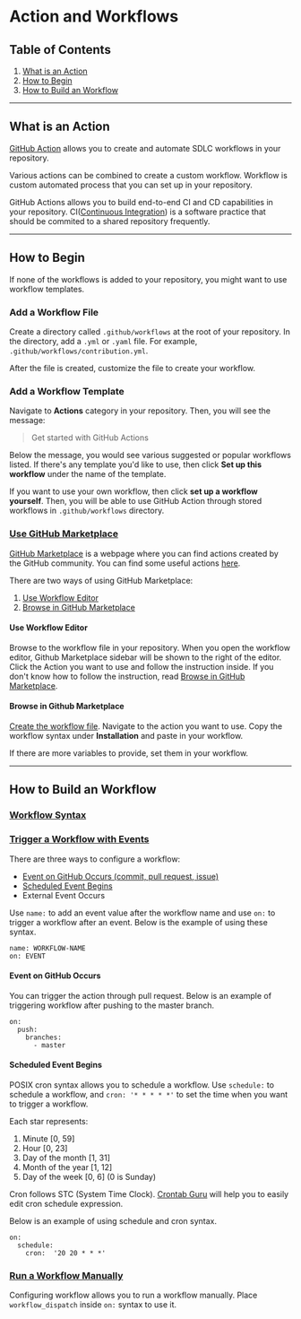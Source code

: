 # Action and Workflows

## Table of Contents

1. [What is an Action](#what-is-an-action)
1. [How to Begin](#how-to-begin)
1. [How to Build an Workflow](#how-to-build-an-workflow)

---

## What is an Action

[GitHub Action](https://docs.github.com/en/actions/getting-started-with-github-actions/about-github-actions) allows you to create and automate SDLC workflows in your repository.

Various actions can be combined to create a custom workflow. Workflow is custom automated process that you can set up in your repository.

GitHub Actions allows you to build end-to-end CI and CD capabilities in your repository. CI([Continuous Integration](https://docs.github.com/en/actions/building-and-testing-code-with-continuous-integration/about-continuous-integration)) is a software practice that should be commited to a shared repository frequently.

---

## How to Begin

If none of the workflows is added to your repository, you might want to use workflow templates.

### Add a Workflow File

Create a directory called `.github/workflows` at the root of your repository. In the directory, add a `.yml` or `.yaml` file. For example, `.github/workflows/contribution.yml`.

After the file is created, customize the file to create your workflow.

### Add a Workflow Template

Navigate to **Actions** category in your repository. Then, you will see the message:

> Get started with GitHub Actions

Below the message, you would see various suggested or popular workflows listed. If there's any template you'd like to use, then click **Set up this workflow** under the name of the template.

If you want to use your own workflow, then click **set up a workflow yourself**. Then, you will be able to use GitHub Action through stored workflows in `.github/workflows` directory.

### [Use GitHub Marketplace](https://docs.github.com/en/actions/getting-started-with-github-actions/using-actions-from-github-marketplace)

[GitHub Marketplace](https://github.com/marketplace?type=actions) is a webpage where you can find actions created by the GitHub community. You can find some useful actions [here](/Actions/Useful-Actions.md).

There are two ways of using GitHub Marketplace:
1. [Use Workflow Editor](#use-workflow-editor)
1. [Browse in GitHub Marketplace](#browse-in-github-marketplace)

#### Use Workflow Editor

Browse to the workflow file in your repository. When you open the workflow editor, Github Marketplace sidebar will be shown to the right of the editor. Click the Action you want to use and follow the instruction inside. If you don't know how to follow the instruction, read [Browse in GitHub Marketplace](#browse-in-github-marketplace).

#### Browse in Github Marketplace

[Create the workflow file](#add-a-workflow-file). Navigate to the action you want to use. Copy the workflow syntax under **Installation** and paste in your workflow. 

If there are more variables to provide, set them in your workflow.

---

## How to Build an Workflow

### [Workflow Syntax](https://docs.github.com/en/actions/reference/workflow-syntax-for-github-actions#jobsjob_idsteps)

### [Trigger a Workflow with Events](https://docs.github.com/en/actions/configuring-and-managing-workflows/configuring-a-workflow#triggering-a-workflow-with-events)

There are three ways to configure a workflow:

* [Event on GitHub Occurs (commit, pull request, issue)](#event-on-github-occurs)
* [Scheduled Event Begins](#scheduled-event-begins)
* External Event Occurs

Use `name:` to add an event value after the workflow name and use `on:` to trigger a workflow after an event. Below is the example of using these syntax.

```
name: WORKFLOW-NAME
on: EVENT
```

#### Event on GitHub Occurs

You can trigger the action through pull request. Below is an example of triggering workflow after pushing to the master branch.

```
on:
  push:
    branches:
      - master
```

#### Scheduled Event Begins

POSIX cron syntax allows you to schedule a workflow. Use `schedule:` to schedule a workflow, and `cron: '* * * * *'` to set the time when you want to trigger a workflow.

Each star represents:

1. Minute [0, 59]
1. Hour [0, 23]
1. Day of the month [1, 31]
1. Month of the year [1, 12]
1. Day of the week [0, 6] (0 is Sunday)

Cron follows STC (System Time Clock). [Crontab Guru](https://crontab.guru/#20_20_*_*_*) will help you to easily edit cron schedule expression.

Below is an example of using schedule and cron syntax.

```
on:
  schedule:
    cron:  '20 20 * * *'
```

### [Run a Workflow Manually](https://docs.github.com/en/actions/configuring-and-managing-workflows/configuring-a-workflow#manually-running-a-workflow)

Configuring workflow allows you to run a workflow manually. Place `workflow_dispatch` inside `on:` syntax to use it.
